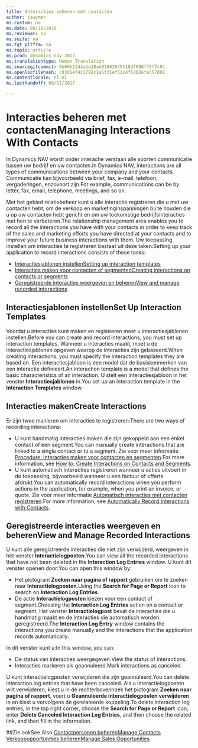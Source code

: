 ```yaml
---
title: Interacties beheren met contacten
author: jswymer
ms.custom: na
ms.date: 09/16/2016
ms.reviewer: na
ms.suite: na
ms.tgt_pltfrm: na
ms.topic: article
ms.prod: dynamics-nav-2017
ms.translationtype: Human Translation
ms.sourcegitcommit: 6b60b1344a1e18ad91863046110df880f75f7c04
ms.openlocfilehash: c03d1ef4c1792c1a5f31ef51c4f5402efa357d02
ms.contentlocale: nl-nl
ms.lasthandoff: 09/11/2017

---
```

# <a name="managing-interactions-with-contacts"></a><span data-ttu-id="96887-102">Interacties beheren met contacten</span><span class="sxs-lookup"><span data-stu-id="96887-102">Managing Interactions With Contacts</span></span>
<span data-ttu-id="96887-103">In Dynamics NAV wordt onder interactie verstaan alle soorten communicatie tussen uw bedrijf en uw contacten.</span><span class="sxs-lookup"><span data-stu-id="96887-103">In Dynamics NAV, interactions are all types of communications between your company and your contacts.</span></span> <span data-ttu-id="96887-104">Communicatie kan bijvoorbeeld via brief, fax, e-mail, telefoon, vergaderingen, enzovoort zijn.</span><span class="sxs-lookup"><span data-stu-id="96887-104">For example, communications can be by letter, fax, email, telephone, meetings, and so on.</span></span>

<span data-ttu-id="96887-105">Met het gebied relatiebeheer kunt u alle interactie registreren die u met uw contacten hebt, om de verkoop en marketinginspanningen bij te houden die u op uw contacten hebt gericht en om uw toekomstige bedrijfsinteracties met hen te verbeteren.</span><span class="sxs-lookup"><span data-stu-id="96887-105">The relationship management area enables you to record all the interactions you have with your contacts in order to keep track of the sales and marketing efforts you have directed at your contacts and to improve your future business interactions with them.</span></span> <span data-ttu-id="96887-106">Uw toepassing instellen om interacties te registreren bestaat uit deze taken:</span><span class="sxs-lookup"><span data-stu-id="96887-106">Setting up your application to record interactions consists of these tasks:</span></span>

* [<span data-ttu-id="96887-107">Interactiesjablonen instellen</span><span class="sxs-lookup"><span data-stu-id="96887-107">Setting up interaction templates</span></span>](#setting-up-interaction-templates)
* [<span data-ttu-id="96887-108">Interacties maken voor contacten of segmenten</span><span class="sxs-lookup"><span data-stu-id="96887-108">Creating interactions on contacts or segments</span></span>](#creating-interactions-on-contacts-or-segments)
* [<span data-ttu-id="96887-109">Geregistreerde interacties weergeven en beheren</span><span class="sxs-lookup"><span data-stu-id="96887-109">View and manage recorded interactions</span></span>](#view-and-manage-recorded-interactions)

## <a name="set-up-interaction-templates"></a><span data-ttu-id="96887-110">Interactiesjablonen instellen</span><span class="sxs-lookup"><span data-stu-id="96887-110">Set Up Interaction Templates</span></span>
<span data-ttu-id="96887-111">Voordat u interacties kunt maken en registreren moet u interactiesjablonen instellen.</span><span class="sxs-lookup"><span data-stu-id="96887-111">Before you can create and record interactions, you must set up interaction templates.</span></span> <span data-ttu-id="96887-112">Wanneer u interacties maakt, moet u de interactiesjablonen opgeven waarop de interacties zijn gebaseerd.</span><span class="sxs-lookup"><span data-stu-id="96887-112">When creating interactions, you must specify the interaction templates they are based on.</span></span> <span data-ttu-id="96887-113">Een interactiesjabloon is een model dat de basiskenmerken van een interactie definieert.</span><span class="sxs-lookup"><span data-stu-id="96887-113">An interaction template is a model that defines the basic characteristics of an interaction.</span></span>
<span data-ttu-id="96887-114">U stelt een interactiesjabloon in het venster **Interactiesjablonen** in.</span><span class="sxs-lookup"><span data-stu-id="96887-114">You set up an interaction template in the **Interaction Templates** window.</span></span>  

## <a name="create-interactions"></a><span data-ttu-id="96887-115">Interacties maken</span><span class="sxs-lookup"><span data-stu-id="96887-115">Create Interactions</span></span>
<span data-ttu-id="96887-116">Er zijn twee manieren om interacties te registreren:</span><span class="sxs-lookup"><span data-stu-id="96887-116">There are two ways of recording interactions:</span></span>

* <span data-ttu-id="96887-117">U kunt handmatig  interacties maken die zijn gekoppeld aan een enkel contact of een segment.</span><span class="sxs-lookup"><span data-stu-id="96887-117">You can manually create interactions that are linked to a single contact or to a segment.</span></span> <span data-ttu-id="96887-118">Zie voor meer informatie [Procedure: Interacties maken voor contacten en segmenten](marketing-how-create-interactions.md).</span><span class="sxs-lookup"><span data-stu-id="96887-118">For more information, see [How to: Create Interactions on Contacts and Segments](marketing-how-create-interactions.md).</span></span>  
* <span data-ttu-id="96887-119">U kunt automatisch interacties registreren wanneer u acties uitvoert in de toepassing, bijvoorbeeld wanneer u een factuur of offerte afdrukt.</span><span class="sxs-lookup"><span data-stu-id="96887-119">You can automatically record interactions when you perform actions in the application, for example, when you print an invoice, or quote.</span></span> <span data-ttu-id="96887-120">Zie voor meer informatie [Automatisch interacties met contacten registreren](marketing-auto-record-interactions.md).</span><span class="sxs-lookup"><span data-stu-id="96887-120">For more information, see [Automatically Record Interactions with Contacts](marketing-auto-record-interactions.md).</span></span>

## <a name="view-and-manage-recorded-interactions"></a><span data-ttu-id="96887-121">Geregistreerde interacties weergeven en beheren</span><span class="sxs-lookup"><span data-stu-id="96887-121">View and Manage Recorded Interactions</span></span>
<span data-ttu-id="96887-122">U kunt alle geregistreerde interacties die niet zijn verwijderd, weergeven in het venster **Interactielogposten**.</span><span class="sxs-lookup"><span data-stu-id="96887-122">You can view all the recorded interactions that have not been deleted in the **Interaction Log Entries** window.</span></span> <span data-ttu-id="96887-123">U kunt dit venster openen door:</span><span class="sxs-lookup"><span data-stu-id="96887-123">You can open this window by:</span></span>

* <span data-ttu-id="96887-124">Het pictogram **Zoeken naar pagina of rapport** gebruiken om te zoeken naar **Interactielogposten**.</span><span class="sxs-lookup"><span data-stu-id="96887-124">Using the **Search for Page or Report** icon to search on **Interaction Log Entries**.</span></span>
* <span data-ttu-id="96887-125">De actie **Interactielogposten** kiezen voor een contact of segment.</span><span class="sxs-lookup"><span data-stu-id="96887-125">Choosing the **Interaction Log Entries** action on a contact or segment.</span></span>
<span data-ttu-id="96887-126">Het venster **Interactielogpost** bevat de interacties die u handmatig maakt en de interacties die automatisch worden geregistreerd.</span><span class="sxs-lookup"><span data-stu-id="96887-126">The **Interaction Log Entry** window contains the interactions you create manually and the interactions that the application records automatically.</span></span>

<span data-ttu-id="96887-127">In dit venster kunt u:</span><span class="sxs-lookup"><span data-stu-id="96887-127">In this window, you can:</span></span>

* <span data-ttu-id="96887-128">De status van interacties weergegeven.</span><span class="sxs-lookup"><span data-stu-id="96887-128">View the status of interactions.</span></span>
* <span data-ttu-id="96887-129">Interacties markeren als geannuleerd.</span><span class="sxs-lookup"><span data-stu-id="96887-129">Mark interactions as canceled.</span></span>

<span data-ttu-id="96887-130">U kunt interactielogposten verwijderen die zijn geannuleerd.</span><span class="sxs-lookup"><span data-stu-id="96887-130">You can delete interaction log entries that have been canceled.</span></span> <span data-ttu-id="96887-131">Als u interactielogposten wilt verwijderen, kiest u in de rechterbovenhoek het pictogram **Zoeken naar pagina of rapport**, voert u **Geannuleerde interactielogposten verwijderen** in en kiest u vervolgens de gerelateerde koppeling.</span><span class="sxs-lookup"><span data-stu-id="96887-131">To delete interaction log entries, in the top right corner, choose the **Search for Page or Report** icon, enter **Delete Canceled Interaction Log Entries**, and then choose the related link, and then fill in the information.</span></span>

##<a name="see-also"></a><span data-ttu-id="96887-132">Zie ook</span><span class="sxs-lookup"><span data-stu-id="96887-132">See Also</span></span>
[<span data-ttu-id="96887-133">Contactpersonen beheren</span><span class="sxs-lookup"><span data-stu-id="96887-133">Manage Contacts</span></span>](marketing-contacts.md)  
[<span data-ttu-id="96887-134">Verkoopopportunities beheren</span><span class="sxs-lookup"><span data-stu-id="96887-134">Manage Sales Opportunities</span></span>](marketing-manage-sales-opportunities.md)  

